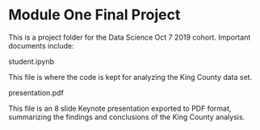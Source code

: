 # Module One Final Project

This is a project folder for the Data Science Oct 7 2019 cohort. Important documents include:

student.ipynb

This file is where the code is kept for analyzing the King County data set.

presentation.pdf

This file is an 8 slide Keynote presentation exported to PDF format, summarizing the findings and conclusions of the King County analysis.